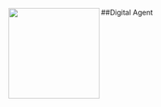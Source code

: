 ##Digital Agent <a href="https://invertase.io/oss/react-native-firebase"><img align="left" src="https://static.tgstat.ru/public/images/channels/_0/02/02274db9c5bc6f940d35da8140eaf0ef.jpg" width="180px"></a>



